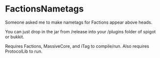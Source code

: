 # FactionsNametags
Someone asked me to make nametags for Factions appear above heads. 

You can just drop in the jar from /release into your /plugins folder of spigot or bukkit. 

Requires Factions, MassiveCore, and iTag to compile/run. Also requires ProtocolLib to run. 
